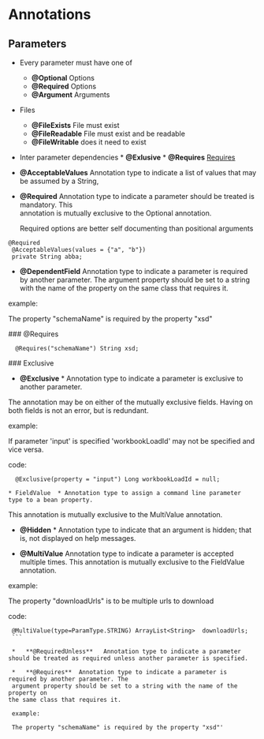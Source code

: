 # Annotations

  
## Parameters
 
* Every parameter must have one of 
     * **@Optional**   Options 
     * **@Required**   Options
     * **@Argument**   Arguments
* Files
     * **@FileExists**   File must exist
     * **@FileReadable** File must exist and be readable
     * **@FileWritable** does it need to exist
* Inter parameter dependencies
      * **@Exlusive**
      * **@Requires** [Requires](#@Requires)

 * **@AcceptableValues** Annotation type to indicate a list of values that may be assumed by a String, 

 * **@Required** Annotation type to indicate a parameter should be treated is mandatory. This   
    annotation is mutually exclusive to the Optional annotation.
    
    Required options are better self documenting than positional arguments


 ```
 @Required
  @AcceptableValues(values = {"a", "b"}) 
  private String abba;
```
 
 
  * **@DependentField**   Annotation type to indicate a parameter is required by another parameter. The
  argument property should be set to a string with the name of the property on
  the same class that requires it.
  
  example:
  
  The property "schemaName" is required by the property "xsd"

<a name="@Requires">   
### @Requires  
</a>

```
  @Requires("schemaName") String xsd;
```

<a name="@Exclusive">
### Exclusive 
</a>

  
 * **@Exclusive**  * Annotation type to indicate a parameter is exclusive to another parameter.
 
  The annotation may be on either of the mutually exclusive fields. Having on
  both fields is not an error, but is redundant.
  
  example:
  
  If parameter 'input' is specified 'workbookLoadId' may not be specified and
 vice versa.
  
  code:
```  
  @Exclusive(property = "input") Long workbookLoadId = null;
```  
    * FieldValue  * Annotation type to assign a command line parameter type to a bean property.
  This annotation is mutually exclusive to the MultiValue annotation.
 
*    **@Hidden**  * Annotation type to indicate that an argument is hidden; that is, not displayed on help messages.
 
*    **@MultiValue**  Annotation type to indicate a parameter is accepted multiple times. This annotation is mutually exclusive to the FieldValue annotation.
 
 
  example:
  
  The property "downloadUrls" is to be multiple urls to download
 
  code:
````  
 @MultiValue(type=ParamType.STRING) ArrayList<String>  downloadUrls;
 ```
    
 *   **@RequiredUnless**   Annotation type to indicate a parameter should be treated as required unless another parameter is specified.
 
 *   **@Requires**  Annotation type to indicate a parameter is required by another parameter. The
 argument property should be set to a string with the name of the property on
the same class that requires it.
  
 example:
  
 The property "schemaName" is required by the property "xsd"'
 


